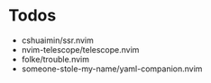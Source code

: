 # Todos

- cshuaimin/ssr.nvim
- nvim-telescope/telescope.nvim
- folke/trouble.nvim
- someone-stole-my-name/yaml-companion.nvim

